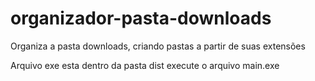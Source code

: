 # organizador-pasta-downloads
Organiza a pasta downloads, criando pastas a partir de suas extensões

Arquivo exe esta dentro da pasta dist
execute o arquivo main.exe
